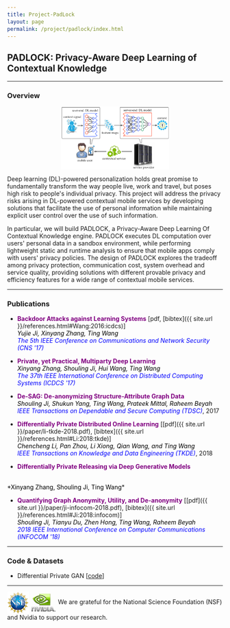 ```yaml
---
title: Project-PadLock
layout: page
permalink: /project/padlock/index.html
---
```



## PADLOCK: Privacy-Aware Deep Learning of Contextual Knowledge

<hr>

### Overview


<div align="center"><img src="/assets/images/padlock.pdf" alt="padlock" height="50%" width="50%" align="middle"/></div>

Deep learning (DL)-powered personalization holds great promise to fundamentally transform the way people live, work and travel, but poses high risk to people's individual privacy. This project will address the privacy risks arising in DL-powered contextual mobile services by developing solutions that facilitate the use of personal information while maintaining explicit user control over the use of such information.

In particular, we will build PADLOCK, a Privacy-Aware Deep Learning Of Contextual Knowledge engine. PADLOCK executes DL computation over users' personal data in a sandbox environment, while performing lightweight static and runtime analysis to ensure that mobile apps comply with users' privacy policies. The design of PADLOCK explores the tradeoff among privacy protection, communication cost, system overhead and service quality, providing solutions with different provable privacy and efficiency features for a wide range of contextual mobile services.


<hr>

### Publications


* **<font color="purple">Backdoor Attacks against Learning Systems</font>** [pdf, [bibtex]({{ site.url }}/references.html#Wang:2016:icdcs)]<br>
*<font color="black">Yujie Ji, Xinyang Zhang, Ting Wang</font>* <br>
*<font color="blue">The 5th IEEE Conference on Communications and Network Security (CNS '17)</font>*

* **<font color="purple">Private, yet Practical, Multiparty Deep Learning</font>**<br>
*<font color="black">Xinyang Zhang, Shouling Ji, Hui Wang, Ting Wang</font>* <br>
*<font color="blue">The 37th IEEE International Conference on Distributed Computing Systems (ICDCS '17)</font>*

* **<font color="purple">De-SAG: De-anonymizing Structure-Attribute Graph Data</font>**<br>
*<font color="black">Shouling Ji, Shukun Yang, Ting Wang, Prateek Mittal, Raheem Beyah</font>* <br>
*<font color="blue">IEEE Transactions on Dependable and Secure Computing (TDSC)</font>*, 2017

* **<font color="purple">Differentially Private Distributed Online Learning</font>** [[pdf]({{ site.url }}/paper/li-tkde-2018.pdf), [bibtex]({{ site.url }}/references.html#Li:2018:tkde)]<br>
*<font color="black">Chencheng Li, Pan Zhou, Li Xiong, Qian Wang, and Ting Wang</font>* <br>
*<font color="blue">IEEE Transactions on Knowledge and Data Engineering (TKDE)</font>*, 2018

* **<font color="purple">Differentially Private Releasing via Deep Generative Models</font>**
<br>
*<font color="black">Xinyang Zhang, Shouling Ji, Ting Wang</font>*

* **<font color="purple">Quantifying Graph Anonymity, Utility, and De-anonymity</font>** [[pdf]({{ site.url }}/paper/ji-infocom-2018.pdf), [bibtex]({{ site.url }}/references.html#Ji:2018:infocom)]<br>
*<font color="black">Shouling Ji, Tianyu Du, Zhen Hong, Ting Wang, Raheem Beyah</font>* <br>
*<font color="blue">2018 IEEE International Conference on Computer Communications (INFOCOM '18)</font>*

<hr>

### Code & Datasets

* Differential Private GAN [[code](https://github.com/alps-lab/dpgan)]

<hr>

<img src="/assets/images/nsf.jpg" alt="nsf" height="10%" width="10%" align="absmiddle"/> <img src="/assets/images/nvidia.jpg" alt="nvidia" height="12%" width="12%" align="absmiddle"/> We are grateful for the National Science Foundation (NSF) and Nvidia to support our research.
